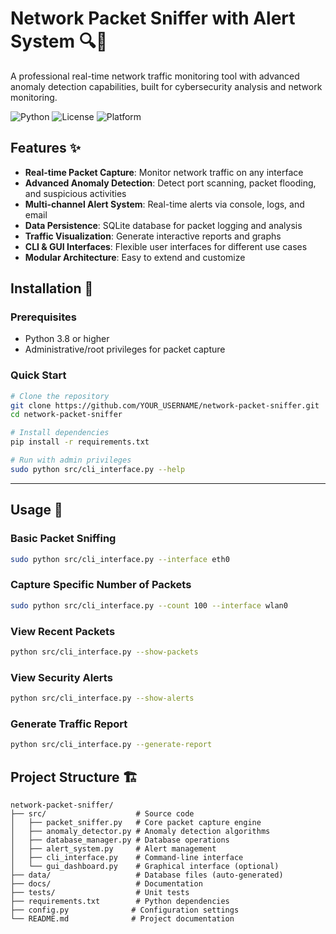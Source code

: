 # Network Packet Sniffer with Alert System 🔍🚨

A professional real-time network traffic monitoring tool with advanced anomaly detection capabilities, built for cybersecurity analysis and network monitoring.

![Python](https://img.shields.io/badge/Python-3.8+-blue.svg)
![License](https://img.shields.io/badge/License-MIT-green.svg)
![Platform](https://img.shields.io/badge/Platform-Linux%20%7C%20Windows%20%7C%20macOS-lightgrey.svg)

## Features ✨

- **Real-time Packet Capture**: Monitor network traffic on any interface
- **Advanced Anomaly Detection**: Detect port scanning, packet flooding, and suspicious activities
- **Multi-channel Alert System**: Real-time alerts via console, logs, and email
- **Data Persistence**: SQLite database for packet logging and analysis
- **Traffic Visualization**: Generate interactive reports and graphs
- **CLI & GUI Interfaces**: Flexible user interfaces for different use cases
- **Modular Architecture**: Easy to extend and customize

## Installation 🚀

### Prerequisites
- Python 3.8 or higher
- Administrative/root privileges for packet capture

### Quick Start
```bash
# Clone the repository
git clone https://github.com/YOUR_USERNAME/network-packet-sniffer.git
cd network-packet-sniffer

# Install dependencies
pip install -r requirements.txt

# Run with admin privileges
sudo python src/cli_interface.py --help
```

---

## Usage 📖

### Basic Packet Sniffing
```bash
sudo python src/cli_interface.py --interface eth0
```

### Capture Specific Number of Packets
```bash
sudo python src/cli_interface.py --count 100 --interface wlan0
```

### View Recent Packets
```bash
python src/cli_interface.py --show-packets
```

### View Security Alerts
```bash
python src/cli_interface.py --show-alerts
```

### Generate Traffic Report
```bash
python src/cli_interface.py --generate-report
```

## Project Structure 🏗️
```
network-packet-sniffer/
├── src/                    # Source code
│   ├── packet_sniffer.py   # Core packet capture engine
│   ├── anomaly_detector.py # Anomaly detection algorithms
│   ├── database_manager.py # Database operations
│   ├── alert_system.py     # Alert management
│   ├── cli_interface.py    # Command-line interface
│   └── gui_dashboard.py    # Graphical interface (optional)
├── data/                   # Database files (auto-generated)
├── docs/                   # Documentation
├── tests/                  # Unit tests
├── requirements.txt        # Python dependencies
├── config.py              # Configuration settings
└── README.md              # Project documentation
```
